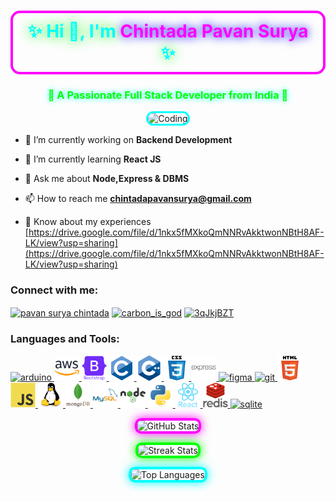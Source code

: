 <h1 align="center" style="color:#0ff; border: 4px solid #ff00ff; padding: 12px; border-radius: 15px; text-shadow: 0 0 20px #00ff00; animation: glow 2s infinite alternate;">
✨ Hi 👋, I'm <span style="color:#ff00ff; text-shadow: 0 0 15px #00f;">Chintada Pavan Surya</span> ✨
</h1>

<h3 align="center" style="color:#00ff00; text-shadow: 0 0 10px #0ff; animation: pulse 3s infinite alternate;">
🚀 A Passionate Full Stack Developer from India 🚀
</h3>

<p align="center">
  <img src="https://media1.tenor.com/images/0660efe82fa3da42ed56eef013171835/tenor.gif?itemid=16596559"
  alt="Coding" width="400px" height="250px" style="border: 3px solid #0ff; border-radius: 15px;">
</p>


- 🔭 I’m currently working on **Backend Development**

- 🌱 I’m currently learning **React JS**

- 💬 Ask me about **Node,Express & DBMS**

- 📫 How to reach me **chintadapavansurya@gmail.com**

- 📄 Know about my experiences [https://drive.google.com/file/d/1nkx5fMXkoQmNNRvAkktwonNBtH8AF-LK/view?usp=sharing](https://drive.google.com/file/d/1nkx5fMXkoQmNNRvAkktwonNBtH8AF-LK/view?usp=sharing)

<h3 align="left">Connect with me:</h3>
<p align="left">
<a href="https://linkedin.com/in/pavan surya chintada" target="blank"><img align="center" src="https://raw.githubusercontent.com/rahuldkjain/github-profile-readme-generator/master/src/images/icons/Social/linked-in-alt.svg" alt="pavan surya chintada" height="30" width="40" /></a>
<a href="https://instagram.com/carbon_is_god" target="blank"><img align="center" src="https://raw.githubusercontent.com/rahuldkjain/github-profile-readme-generator/master/src/images/icons/Social/instagram.svg" alt="carbon_is_god" height="30" width="40" /></a>
<a href="https://discord.gg/3qJkjBZT" target="blank"><img align="center" src="https://raw.githubusercontent.com/rahuldkjain/github-profile-readme-generator/master/src/images/icons/Social/discord.svg" alt="3qJkjBZT" height="30" width="40" /></a>
</p>

<h3 align="left">Languages and Tools:</h3>
<p align="left" >
  <a href="https://www.arduino.cc/" target="_blank" rel="noreferrer"> 
    <img src="https://cdn.worldvectorlogo.com/logos/arduino-1.svg" alt="arduino" width="40" padding="12px" height="40"/>
  </a> 
  <a href="https://aws.amazon.com" target="_blank" rel="noreferrer"> <img src="https://raw.githubusercontent.com/devicons/devicon/master/icons/amazonwebservices/amazonwebservices-original-wordmark.svg" alt="aws" width="40" height="40"/>
  </a> 
  <a href="https://getbootstrap.com" target="_blank" rel="noreferrer"> <img src="https://raw.githubusercontent.com/devicons/devicon/master/icons/bootstrap/bootstrap-plain-wordmark.svg" alt="bootstrap" width="40" height="40"/> </a> <a href="https://www.cprogramming.com/" target="_blank" rel="noreferrer"> <img src="https://raw.githubusercontent.com/devicons/devicon/master/icons/c/c-original.svg" alt="c" width="40" height="40"/> </a> <a href="https://www.w3schools.com/cpp/" target="_blank" rel="noreferrer"> <img src="https://raw.githubusercontent.com/devicons/devicon/master/icons/cplusplus/cplusplus-original.svg" alt="cplusplus" width="40" height="40"/> </a> <a href="https://www.w3schools.com/css/" target="_blank" rel="noreferrer"> <img src="https://raw.githubusercontent.com/devicons/devicon/master/icons/css3/css3-original-wordmark.svg" alt="css3" width="40" height="40"/> </a> <a href="https://expressjs.com" target="_blank" rel="noreferrer"> <img src="https://raw.githubusercontent.com/devicons/devicon/master/icons/express/express-original-wordmark.svg" alt="express" width="40" height="40"/> </a> <a href="https://www.figma.com/" target="_blank" rel="noreferrer"> <img src="https://www.vectorlogo.zone/logos/figma/figma-icon.svg" alt="figma" width="40" height="40"/> </a> <a href="https://git-scm.com/" target="_blank" rel="noreferrer"> <img src="https://www.vectorlogo.zone/logos/git-scm/git-scm-icon.svg" alt="git" width="40" height="40"/> </a> <a href="https://www.w3.org/html/" target="_blank" rel="noreferrer"> <img src="https://raw.githubusercontent.com/devicons/devicon/master/icons/html5/html5-original-wordmark.svg" alt="html5" width="40" height="40"/> </a> <a href="https://developer.mozilla.org/en-US/docs/Web/JavaScript" target="_blank" rel="noreferrer"> <img src="https://raw.githubusercontent.com/devicons/devicon/master/icons/javascript/javascript-original.svg" alt="javascript" width="40" height="40"/> </a> <a href="https://www.linux.org/" target="_blank" rel="noreferrer"> <img src="https://raw.githubusercontent.com/devicons/devicon/master/icons/linux/linux-original.svg" alt="linux" width="40" height="40"/> </a> <a href="https://www.mongodb.com/" target="_blank" rel="noreferrer"> <img src="https://raw.githubusercontent.com/devicons/devicon/master/icons/mongodb/mongodb-original-wordmark.svg" alt="mongodb" width="40" height="40"/> </a> <a href="https://www.mysql.com/" target="_blank" rel="noreferrer"> <img src="https://raw.githubusercontent.com/devicons/devicon/master/icons/mysql/mysql-original-wordmark.svg" alt="mysql" width="40" height="40"/> </a> <a href="https://nodejs.org" target="_blank" rel="noreferrer"> <img src="https://raw.githubusercontent.com/devicons/devicon/master/icons/nodejs/nodejs-original-wordmark.svg" alt="nodejs" width="40" height="40"/> </a> <a href="https://www.python.org" target="_blank" rel="noreferrer"> <img src="https://raw.githubusercontent.com/devicons/devicon/master/icons/python/python-original.svg" alt="python" width="40" height="40"/> </a> <a href="https://reactjs.org/" target="_blank" rel="noreferrer"> <img src="https://raw.githubusercontent.com/devicons/devicon/master/icons/react/react-original-wordmark.svg" alt="react" width="40" height="40"/> </a> <a href="https://redis.io" target="_blank" rel="noreferrer"> <img src="https://raw.githubusercontent.com/devicons/devicon/master/icons/redis/redis-original-wordmark.svg" alt="redis" width="40" height="40"/> </a> <a href="https://www.sqlite.org/" target="_blank" rel="noreferrer"> <img src="https://www.vectorlogo.zone/logos/sqlite/sqlite-icon.svg" alt="sqlite" width="40" height="40"/> </a> </p>

<p align="center">
  <img style="border: 4px solid #ff00ff; border-radius: 10px; box-shadow: 0 0 15px #ff00ff;" 
  src="https://github-readme-stats.vercel.app/api?username=pavansuryachintada&show_icons=true&theme=radical" 
  alt="GitHub Stats">
</p>

<p align="center">
  <img style="border: 4px solid #00ff00; border-radius: 10px; box-shadow: 0 0 15px #00ff00;" 
  src="https://github-readme-streak-stats.herokuapp.com/?user=pavansuryachintada&theme=radical" 
  alt="Streak Stats">
</p>

<p align="center">
  <img style="border: 4px solid #0ff; border-radius: 10px; box-shadow: 0 0 15px #0ff;" 
  src="https://github-readme-stats.vercel.app/api/top-langs/?username=pavansuryachintada&layout=compact&theme=radical" 
  alt="Top Languages">
</p>

